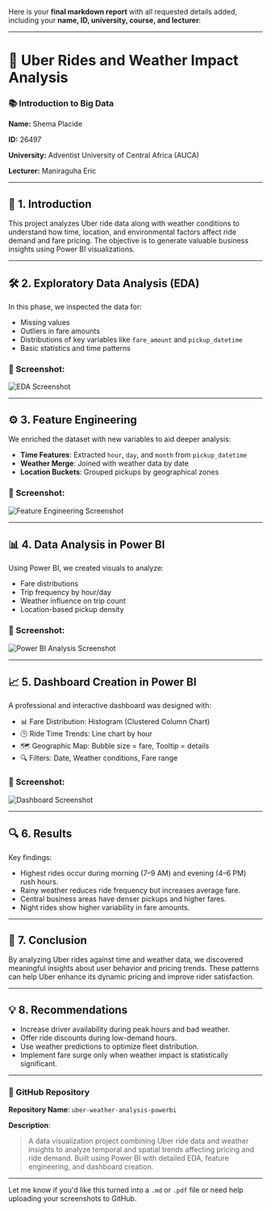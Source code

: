 Here is your **final markdown report** with all requested details added, including your **name, ID, university, course, and lecturer**:

---

# 🚖 Uber Rides and Weather Impact Analysis

### 📚 Introduction to Big Data

**Name:** Shema Placide

**ID:** 26497

**University:** Adventist University of Central Africa (AUCA)

**Lecturer:** Maniraguha Eric

---

## 📌 1. Introduction

This project analyzes Uber ride data along with weather conditions to understand how time, location, and environmental factors affect ride demand and fare pricing. The objective is to generate valuable business insights using Power BI visualizations.

---

## 🛠️ 2. Exploratory Data Analysis (EDA)

In this phase, we inspected the data for:

* Missing values
* Outliers in fare amounts
* Distributions of key variables like `fare_amount` and `pickup_datetime`
* Basic statistics and time patterns

### 📸 Screenshot:

![EDA Screenshot](insert/path/to/eda_screenshot.png)

---

## ⚙️ 3. Feature Engineering

We enriched the dataset with new variables to aid deeper analysis:

* **Time Features**: Extracted `hour`, `day`, and `month` from `pickup_datetime`
* **Weather Merge**: Joined with weather data by date
* **Location Buckets**: Grouped pickups by geographical zones

### 📸 Screenshot:

![Feature Engineering Screenshot](insert/path/to/feature_engineering_screenshot.png)

---

## 📊 4. Data Analysis in Power BI

Using Power BI, we created visuals to analyze:

* Fare distributions
* Trip frequency by hour/day
* Weather influence on trip count
* Location-based pickup density

### 📸 Screenshot:

![Power BI Analysis Screenshot](insert/path/to/powerbi_analysis_screenshot.png)

---

## 📈 5. Dashboard Creation in Power BI

A professional and interactive dashboard was designed with:

* 📊 Fare Distribution: Histogram (Clustered Column Chart)
* 🕒 Ride Time Trends: Line chart by hour
* 🗺️ Geographic Map: Bubble size = fare, Tooltip = details
* 🔍 Filters: Date, Weather conditions, Fare range

### 📸 Screenshot:

![Dashboard Screenshot](insert/path/to/dashboard_screenshot.png)

---

## 🔍 6. Results

Key findings:

* Highest rides occur during morning (7–9 AM) and evening (4–6 PM) rush hours.
* Rainy weather reduces ride frequency but increases average fare.
* Central business areas have denser pickups and higher fares.
* Night rides show higher variability in fare amounts.

---

## 📌 7. Conclusion

By analyzing Uber rides against time and weather data, we discovered meaningful insights about user behavior and pricing trends. These patterns can help Uber enhance its dynamic pricing and improve rider satisfaction.

---

## 💡 8. Recommendations

* Increase driver availability during peak hours and bad weather.
* Offer ride discounts during low-demand hours.
* Use weather predictions to optimize fleet distribution.
* Implement fare surge only when weather impact is statistically significant.

---

### 📁 GitHub Repository

**Repository Name**: `uber-weather-analysis-powerbi`

**Description**:

> A data visualization project combining Uber ride data and weather insights to analyze temporal and spatial trends affecting pricing and ride demand. Built using Power BI with detailed EDA, feature engineering, and dashboard creation.

---

Let me know if you'd like this turned into a `.md` or `.pdf` file or need help uploading your screenshots to GitHub.
